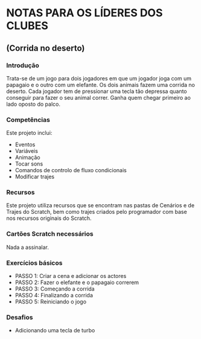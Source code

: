 # NOTAS PARA OS LÍDERES DOS CLUBES
## (Corrida no deserto)

### Introdução

Trata-se de um jogo para dois jogadores em que um jogador joga com um papagaio
e o outro com um elefante. Os dois animais fazem uma corrida no deserto. Cada
jogador tem de pressionar uma tecla tão depressa quanto conseguir para fazer o
seu animal correr. Ganha quem chegar primeiro ao lado oposto do palco.

### Competências

Este projeto inclui:
* Eventos
* Variáveis
* Animação
* Tocar sons
* Comandos de controlo de fluxo condicionais
* Modificar trajes

### Recursos

Este projeto utiliza recursos que se encontram nas pastas de Cenários e de
Trajes do Scratch, bem como trajes criados pelo programador com base nos
recursos originais do Scratch.

### Cartões Scratch necessários

Nada a assinalar.

### Exercícios básicos

- PASSO 1: Criar a cena e adicionar os actores
- PASSO 2: Fazer o elefante e o papagaio correrem
- PASSO 3: Começando a corrida
- PASSO 4: Finalizando a corrida
- PASSO 5: Reiniciando o jogo

### Desafios

- Adicionando uma tecla de turbo